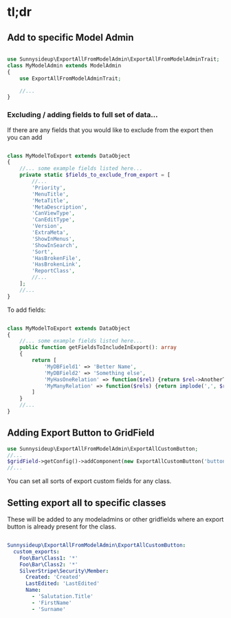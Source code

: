 # tl;dr


## Add to specific Model Admin
```php

use Sunnysideup\ExportAllFromModelAdmin\ExportAllFromModelAdminTrait;
class MyModelAdmin extends ModelAdmin
{
    use ExportAllFromModelAdminTrait;

    //...
}

```
### Excluding / adding fields to full set of data... 

If there are any fields that you would like to exclude from the export then you can
add

```php

class MyModelToExport extends DataObject
{
    //... some example fields listed here...
    private static $fields_to_exclude_from_export = [
        //...
        'Priority',
        'MenuTitle',
        'MetaTitle',
        'MetaDescription',
        'CanViewType',
        'CanEditType',
        'Version',
        'ExtraMeta',
        'ShowInMenus',
        'ShowInSearch',
        'Sort',
        'HasBrokenFile',
        'HasBrokenLink',
        'ReportClass',
        //...
    ];
    //...
}
```

To add fields:

```php

class MyModelToExport extends DataObject
{
    //... some example fields listed here...
    public function getFieldsToIncludeInExport(): array
    {
        return [
            'MyDBField1' => 'Better Name',
            'MyDBField2' => 'Something else',
            'MyHasOneRelation' => function($rel) {return $rel->AnotherTitle();},
            'MyManyRelation' => function($rels) {return implode(',', $rels->columnUnique('Foo'));},
        ]
    }
    //...
}
```


## Adding Export Button to GridField

```php
use Sunnysideup\ExportAllFromModelAdmin\ExportAllCustomButton;
//...
$gridField->getConfig()->addComponent(new ExportAllCustomButton('buttons-before-left'));
//...

```

You can set all sorts of export custom fields for any class.

## Setting export all to specific classes

These will be added to any modeladmins or other gridfields where an export button is already present for the class. 

```yml

Sunnysideup\ExportAllFromModelAdmin\ExportAllCustomButton:
  custom_exports:
    Foo\Bar\Class1: '*'
    Foo\Bar\Class2: '*'
    SilverStripe\Security\Member:
      Created: 'Created'
      LastEdited: 'LastEdited'
      Name:
        - 'Salutation.Title'
        - 'FirstName'
        - 'Surname'

```
